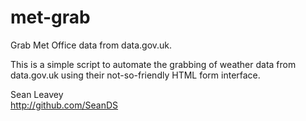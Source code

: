 # met-grab
Grab Met Office data from data.gov.uk.

This is a simple script to automate the grabbing of weather data from data.gov.uk using their not-so-friendly HTML form interface.

Sean Leavey  
http://github.com/SeanDS